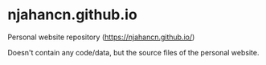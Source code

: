 # njahancn.github.io
Personal website repository (https://njahancn.github.io/)

Doesn't contain any code/data, but the source files of the personal website.
